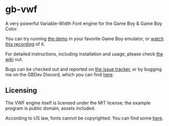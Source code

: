 # gb-vwf

A very powerful Variable-Width Font engine for the Game Boy & Game Boy Color.

You can try running [the demo](https://github.com/ISSOtm/gb-vwf/releases/download/v1.0.0/vwf.gb) in your favorite Game Boy emulator, or [watch this recording](https://raw.githubusercontent.com/wiki/ISSOtm/gb-vwf/demo.webm) of it.

For detailed instructions, including installation and usage, please check [the wiki](https://github.com/ISSOtm/gb-vwf/wiki) out.

Bugs can be checked out and reported on [the issue tracker](https://github.com/ISSOtm/gb-vwf/issues), or by bugging me on the GBDev Discord, which you can find [here](https://gbdev.io).

## Licensing

The VWF engine itself is licensed under the MIT license; the example program is public domain, assets included.

According to US law, fonts cannot be copyrighted. You can find some [here](https://github.com/pinobatch/bitmap-fonts/tree/master/vwf).
